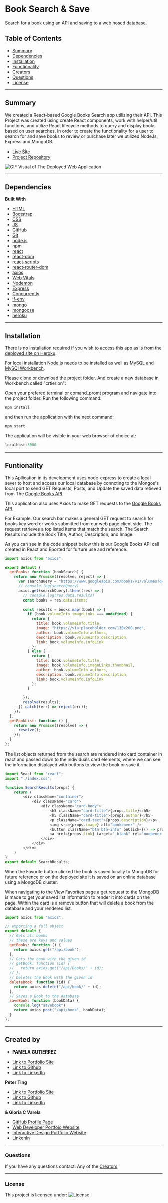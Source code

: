 # Book Search & Save

Search for a book using an API and saving to a web hosed database.

## Table of Contents

* [Summary](#summary)
* [Dependencies](#Dependencies)
* [Installation](#Installation)
* [Functionality](#Functionality)
* [Creators](#creators)
* [Questions](#questions)
* [License](#license)

______________________________________________________________________________

## Summary

We created a React-based Google Books Search app utilizing their API. This Project was created using create React components, work with helper/util functions, and utilize React lifecycle methods to query and display books based on user searches. In order to create the functionality for a user to search for and save books to review or purchase later we utilized NodeJs, Express and MongoDB.

* [Live Site](https://book-save-list.herokuapp.com/)
* [Project Repository](https://github.com/gcvarela21/google-book-search)

![GIF Visual of The Deployed Web Application](https://github.com/gcvarela21/google-book-search)

______________________________________________________________________________

## Dependencies

**Built With**

* [HTML](https://developer.mozilla.org/en-US/docs/Web/HTML)
* [Bootstrap](https://getbootstrap.com/)
* [CSS](https://developer.mozilla.org/en-US/docs/Web/CSS)
* [JS](https://www.javascript.com/)
* [GitHub](https://github.com/)
* [Git](https://git-scm.com/)
* [node.js](https://nodejs.org/en/)
* [npm](https://www.npmjs.com/)
* [react](https://reactjs.org/)
* [react-dom](https://reactjs.org/docs/react-dom.html)
* [react-scripts](https://www.npmjs.com/package/react-scripts)
* [react-router-dom](https://reactrouter.com/web/guides/quick-start)
* [axios](https://www.npmjs.com/package/axios)
* [Web Vitals](https://web.dev/vitals/)
* [Nodemon](https://www.npmjs.com/package/nodemon)
* [Express](https://www.npmjs.com/package/express)
* [Concurrently](https://www.npmjs.com/package/concurrently)
* [if-env](https://www.npmjs.com/package/if-env)
* [mongo](https://www.mongodb.com/)
* [mongoose](https://www.npmjs.com/package/mongoose)
* [heroku](https://dashboard.heroku.com/)


______________________________________________________________________________
  
## Installation

There is no installation required if you wish to access this app as is from the [deployed site on Heroku](https://underrated-moviedb.herokuapp.com/).

For local installation [Node.js](https://nodejs.org/en/) needs to be installed as well as [MySQL and MySQl Workbench](https://www.mysql.com/products/workbench/). 

Please clone or download the project folder. And create a new database in Workbench called "crtierion":


Open your prefered terminal or comand_promt program and navigate into the project folder. Run the following command:

```javascript
npm install
```

and then run the application with the next command:

```javascript
npm start
```

The application will be visible in your web browser of choice at:

```javascript
localhost:3000
```

______________________________________________________________________________
  
## Funtionality

This Apllication in its development uses node-express to create a local sever to host and access our local database by conncting to the Mongos's local port to send GET Requests, Posts, and Update the saved data retieved from The [Google Books API](https://developers.google.com/books/docs/v1/using).

This application also uses Axios to make GET requests to the [Google Books API](https://developers.google.com/books/docs/v1/using).

For Example:
Our search bar makes a general GET request to search for books key word or works submitted from our web page client side. The request retrieves a top listed items that match the search. The Search Results include the Book Title, Author, Description, and Image.

As you can see in the code snippet below this is our Google Books API call created in React and Eported for furture use and reference:

```javascript
import axios from "axios";

export default {
  getBooks: function (bookSearch) {
    return new Promise((resolve, reject) => {
      var searchQuery = "https://www.googleapis.com/books/v1/volumes?q=" + bookSearch;
      // console.log(searchQuery)
      axios.get(searchQuery).then((res) => {
        // console.log(res.data.results)
        const books = res.data.items;

        const results = books.map((book) => {
          if (book.volumeInfo.imageLinks === undefined) {
            return {
              title: book.volumeInfo.title,
              image: "https://via.placeholder.com/130x200.png",
              author: book.volumeInfo.authors,
              description: book.volumeInfo.description,
              link: book.volumeInfo.infoLink
            };
          } else {
            return {
              title: book.volumeInfo.title,
              image: book.volumeInfo.imageLinks.thumbnail,
              author: book.volumeInfo.authors,
              description: book.volumeInfo.description,
              link: book.volumeInfo.infoLink
            };
          }

        });
        resolve(results);
      }).catch((err) => reject(err));
    });
  },
  getBookList: function () {
    return new Promise((resolve) => {
      resolve();
    });
  }
};
```
The list objects returned from the search are rendered into card container in react and passed down to the individuals card elements, where we can see the information displayed with buttons to view the book or save it.

```javascript
import React from "react";
import "./index.css";

function SearchResults(props) {
    return (
        <div className="container">
            <div className="card">
                <div className="card-body">
                    <h5 className="card-title">{props.title}</h5>
                    <h5 className="card-title">{props.author}</h5>
                    <p className="card-text">{props.description}</p>
                    <img src={props.image} alt="bookcover" />
                    <button className="btn btn-info" onClick={() => props.favoriteBook(props)} >Favorite</button>
                    <a href={props.link} target="_blank" rel="noopener noreferrer"><button className="btn btn-info" >View</button></a>
                </div>
            </div>
        </div>
    )
}
export default SearchResults;
```

When the Favorite button clicked the book is saved locally to MongoDB for future reference or on the deployed site it is saved on an online database using a MongoDB cluster. 

When navigating to the View Favorites page a get request to the MongoDB is made to get your saved list information to render it into cards on the page. Within the card is a remove button that will delete a book from the database and your rendered list.

```javascript
import axios from "axios";

// exporting a full object 
export default {
  // Gets all books
  // these are keys and values 
  getBooks: function () {
    return axios.get("/api/book");
  },
  // Gets the book with the given id
  // getBook: function (id) {
  //   return axios.get("/api/Books/" + id);
  // },
  // Deletes the Book with the given id
  deleteBook: function (id) {
    return axios.delete("/api/book/" + id);
  },
  // Saves a Book to the database
  saveBook: function (bookData) {
    console.log("savebook")
    return axios.post("/api/book", bookData);
  }
};
```



______________________________________________________________________________

## Created by

* **PAMELA GUTIERREZ**
- [Link to Portfolio Site](https://pamela-gutierrez.github.io/updated-portfolio/)
- [Link to Github](https://github.com/pamela-gutierrez)
- [Link to LinkedIn](www.linkedin.com/in/pamela-gutierrez)

**Peter Ting**
- [Link to Portfolio Site](https://portfolio-mk3.herokuapp.com/)
- [Link to Github](https://github.com/Pting1995)
- [Link to LinkedIn](https://www.linkedin.com/in/pting002/)

**& Gloria C Varela**

* [GitHub Profile Page](https://github.com/gcvarela21)
* [Web Developer Portfoio Website](https://gcvarela21.github.io/glo.digital/)
* [Interactive Design Portfolio Website](https://www.glo.digital/)
* [LinkenIn](https://www.linkedin.com/in/glovarela/)

_____________________________________________________________________________

### Questions

If you have any questions contact: Any of the [Creators](#creators)

______________________________________________________________________________

### License

This project is licensed under: ![License](https://img.shields.io/static/v1?label=License&message=MIT&color=blueviolet&style=plastic)
